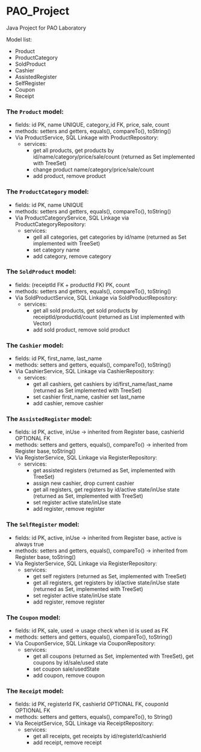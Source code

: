 # PAO_Project
Java Project for PAO Laboratory

Model list:

- Product
- ProductCategory
- SoldProduct
- Cashier
- AssistedRegister
- SelfRegister
- Coupon
- Receipt


### The `Product` model:

- fields: id PK, name UNIQUE, category_id FK, price, sale, count
- methods: setters and getters, equals(), compareTo(), toString()
- Via ProductService, SQL Linkage with ProductRepository:
  - services: 
      - get all products, get products by id/name/category/price/sale/count (returned as Set<Product> implemented with TreeSet)
      - change product name/category/price/sale/count
      - add product, remove product

### The `ProductCategory` model:

- fields: id PK, name UNIQUE
- methods: setters and getters, equals(), compareTo(), toString()
- Via ProductCategoryService, SQL Linkage via ProductCategoryRepository:
  - services: 
      - gell all categories, get categories by id/name (returned as Set<ProductCategory> implemented with TreeSet)
      - set category name 
      - add category, remove category
            
### The `SoldProduct` model:

- fields: (receiptId FK + productId FK) PK, count
- methods: setters and getters, equals(), compareTo(), toString()
- Via SoldProductService, SQL Linkage via SoldProductRepository:
  - services:
    - get all sold products, get sold products by receiptId/productId/count (returned as List<SoldProduct> implemented with Vector)
    - add sold product, remove sold product
            
### The `Cashier` model:

- fields: id PK, first_name, last_name
- methods: setters and getters, equals(), compareTo(), toString()
- Via CashierService, SQL Linkage via CashierRepository:
  - services: 
    - get all cashiers, get cashiers by id/first_name/last_name (returned as Set<Cashier> implemented with TreeSet)
    - set cashier first_name, cashier set last_name
    - add cashier, remove cashier
            
### The `AssistedRegister` model:

- fields: id PK, active, inUse -> inherited from Register base, cashierId OPTIONAL FK
- methods: setters and getters, equals(), compareTo() -> inherited from Register base, toString()
- Via RegisterService, SQL Linkage via RegisterRepository:
  - services: 
    - get assisted registers (returned as Set<Register>, implemented with TreeSet)
    - assign new cashier, drop current cashier 
    - get all registers, get registers by id/active state/inUse state (returned as Set<Register>, implemented with TreeSet)
    - set register active state/inUse state
    - add register, remove register
          
### The `SelfRegister` model:

- fields: id PK, active, inUse -> inherited from Register base, active is always true
- methods: setters and getters, equals(), compareTo() -> inherited from Register base, toString()
- Via RegisterService, SQL Linkage via RegisterRepository:
  - services: 
    - get self registers (returned as Set<Register>, implemented with TreeSet) 
    - get all registers, get registers by id/active state/inUse state (returned as Set<Register>, implemented with TreeSet)
    - set register active state/inUse state
    - add register, remove register

### The `Coupon` model:

- fields: id PK, sale, used -> usage check when id is used as FK
- methods: setters and getters, equals(), ciompareTo(), toString()
- Via CouponService, SQL Linkage via CouponRepository:
  - services: 
    - get all coupons (returned as Set<Coupon>, implemented with TreeSet), get coupons by id/sale/used state
    - set coupon sale/usedState
    - add coupon, remove coupon

### The `Receipt` model:

- fields: id PK, registerId FK, cashierId OPTIONAL FK, couponId OPTIONAL FK
- methods: setters and getters, equals(), compareTo(), to String()
- Via ReceiptService, SQL Linkage via ReceiptRepository:
  - services: 
    - get all receipts, get receipts by id/registerId/cashierId
    - add receipt, remove receipt
